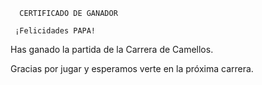       CERTIFICADO DE GANADOR

     ¡Felicidades PAPA!

Has ganado la partida de la Carrera de Camellos.

Gracias por jugar y esperamos verte en la próxima carrera.
